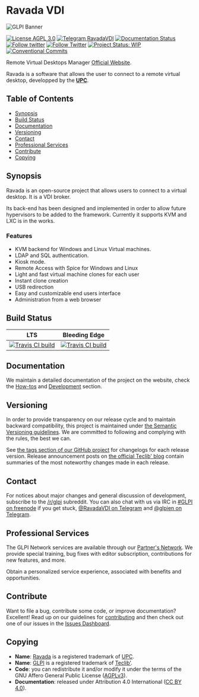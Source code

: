 # Ravada VDI

![GLPI Banner](https://user-images.githubusercontent.com/29282308/31666160-8ad74b1a-b34b-11e7-839b-043255af4f58.png)

[![License AGPL 3.0](https://img.shields.io/badge/License-AGPL%203.0-blue.svg)](https://github.com/pluginsGLPI/ravada/blob/develop/LICENSE.md)
[![Telegram RavadaVDI](https://img.shields.io/badge/Telegram-RavadaVDI-43BC9C.svg)](https://t.me/ravadavdi)
[![Documentation Status](https://readthedocs.org/projects/ravada/badge/?version=latest)](http://ravada.readthedocs.io/en/latest/?badge=latest)
[![Follow twitter](https://img.shields.io/twitter/follow/ravada_vdi.svg?style=social&label=Twitter&style=flat-square)](https://twitter.com/ravada_vdi)
[![Follow Twitter](https://img.shields.io/badge/Twitter-GLPI%20Project-26A2FA.svg)](https://twitter.com/GLPI_PROJECT)
[![Project Status: WIP](http://www.repostatus.org/badges/latest/wip.svg)](http://www.repostatus.org/#wip)
[![Conventional Commits](https://img.shields.io/badge/Conventional%20Commits-1.0.0-yellow.svg)](https://conventionalcommits.org)

Remote Virtual Desktops Manager [Official Website](https://ravada.upc.edu/).

Ravada is a software that allows the user to connect to a remote virtual desktop, developped by the **[UPC](https://github.com/upc)**.

## Table of Contents

* [Synopsis](#synopsis)
* [Build Status](#build-status)
* [Documentation](#documentation)
* [Versioning](#versioning)
* [Contact](#contact)
* [Professional Services](#professional-services)
* [Contribute](#contribute)
* [Copying](#copying)

## Synopsis

Ravada is an open-source project that allows users to connect to a virtual desktop. It is a VDI broker.

Its back-end has been designed and implemented in order to allow future hypervisors to be added to the framework. Currently it supports KVM and LXC is in the works.

### Features

* KVM backend for Windows and Linux Virtual machines.
* LDAP and SQL authentication.
* Kiosk mode.
* Remote Access with Spice for Windows and Linux
* Light and fast virtual machine clones for each user
* Instant clone creation
* USB redirection
* Easy and customizable end users interface
* Administration from a web browser

## Build Status

|**LTS**|Bleeding Edge|
|:---:|:---:|
|[![Travis CI build](https://api.travis-ci.org/pluginsGLPI/ravada.svg?branch=master)](https://travis-ci.org/pluginsGLPI/ravada/)|[![Travis CI build](https://api.travis-ci.org/pluginsGLPI/ravada.svg?branch=develop)](https://travis-ci.org/pluginsGLPI/ravada/)|

## Documentation

We maintain a detailed documentation of the project on the website, check the [How-tos](https://pluginsGLPI.github.io/ravada/howtos/) and [Development](https://pluginsGLPI.github.io/ravada/) section.

## Versioning

In order to provide transparency on our release cycle and to maintain backward compatibility, this project is maintained under [the Semantic Versioning guidelines](http://semver.org/). We are committed to following and complying with the rules, the best we can.

See [the tags section of our GitHub project](https://github.com/pluginsGLPI/ravada/tags) for changelogs for each release version. Release announcement posts on [the official Teclib' blog](http://www.teclib-edition.com/en/communities/blog-posts/) contain summaries of the most noteworthy changes made in each release.

## Contact

For notices about major changes and general discussion of development, subscribe to the [/r/glpi](http://www.reddit.com/r/glpi) subreddit.
You can also chat with us via IRC in [#GLPI on freenode](http://webchat.freenode.net/?channels=GLPI) if you get stuck, [@RavadaVDI on Telegram](https://t.me/ravadavdi) and [@glpien on Telegram](https://t.me/glpien).

## Professional Services

The GLPI Network services are available through our [Partner's Network](http://www.teclib-edition.com/en/partners/). We provide special training, bug fixes with editor subscription, contributions for new features, and more.

Obtain a personalized service experience, associated with benefits and opportunities.

## Contribute

Want to file a bug, contribute some code, or improve documentation? Excellent! Read up on our
guidelines for [contributing](./.github/CONTRIBUTING.md) and then check out one of our issues in the [Issues Dashboard](https://github.com/pluginsGLPI/ravada/issues).

## Copying

* **Name**: [Ravada](https://ravada.upc.edu/) is a registered trademark of [UPC](http://www.upc.edu).
* **Name**: [GLPI](http://glpi-project.org/) is a registered trademark of [Teclib'](http://www.teclib-edition.com/en/).
* **Code**: you can redistribute it and/or modify it under the terms of the GNU Affero General Public License ([AGPLv3](https://www.gnu.org/licenses/agpl-3.0.en.html)).
* **Documentation**: released under Attribution 4.0 International ([CC BY 4.0](https://creativecommons.org/licenses/by/4.0/)).